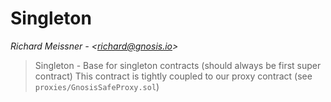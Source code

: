 # Singleton

*Richard Meissner - &lt;richard@gnosis.io&gt;*

> Singleton - Base for singleton contracts (should always be first super contract)         This contract is tightly coupled to our proxy contract (see `proxies/GnosisSafeProxy.sol`)







